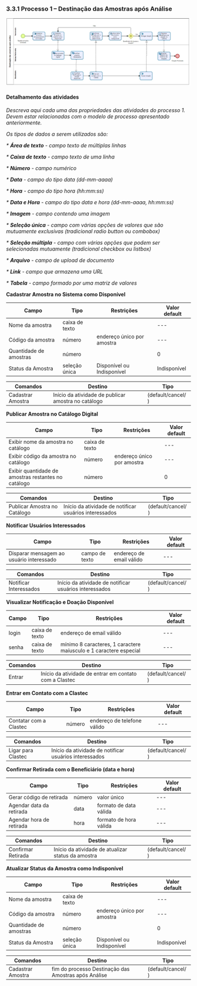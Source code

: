 ### 3.3.1 Processo 1 – Destinação das Amostras após Análise
 
![image alt](https://github.com/ICEI-PUC-Minas-PBE-ADS-SI/2025-1-p5-tias-reaproveitamentoamostras/blob/afe914fd60795baf88edef5fa189448e920c04dd/docs/images/tobe.jpeg)
#### Detalhamento das atividades

_Descreva aqui cada uma das propriedades das atividades do processo 1. 
Devem estar relacionadas com o modelo de processo apresentado anteriormente._

_Os tipos de dados a serem utilizados são:_

_* **Área de texto** - campo texto de múltiplas linhas_

_* **Caixa de texto** - campo texto de uma linha_

_* **Número** - campo numérico_

_* **Data** - campo do tipo data (dd-mm-aaaa)_

_* **Hora** - campo do tipo hora (hh:mm:ss)_

_* **Data e Hora** - campo do tipo data e hora (dd-mm-aaaa, hh:mm:ss)_

_* **Imagem** - campo contendo uma imagem_

_* **Seleção única** - campo com várias opções de valores que são mutuamente exclusivas (tradicional radio button ou combobox)_

_* **Seleção múltipla** - campo com várias opções que podem ser selecionadas mutuamente (tradicional checkbox ou listbox)_

_* **Arquivo** - campo de upload de documento_

_* **Link** - campo que armazena uma URL_

_* **Tabela** - campo formado por uma matriz de valores_

**Cadastrar Amostra no Sistema como Disponível**

| **Campo**       | **Tipo**         | **Restrições** | **Valor default** |
| ---             | ---              | ---            | ---               |
| Nome da amostra | caixa de texto  |                |      ---             |
| Código da amostra | número | endereço único por amostra | ---             |
| Quantidade de amostras | número  |                   |         0          |
| Status da Amostra | seleção única | Disponível ou Indisponível | Indisponível |

| **Comandos**         |  **Destino**                   | **Tipo**          |
| ---                  | ---                            | ---               |
| Cadastrar Amostra  | Início da atividade de publicar amostra no catálogo | (default/cancel/  ) |

**Publicar Amostra no Catálogo Digital**

| **Campo**       | **Tipo**         | **Restrições** | **Valor default** |
| ---             | ---              | ---            | ---               |
| Exibir nome da amostra no catálogo | caixa de texto  |                |    ---               |
| Exibir código da amostra no catálogo | número | endereço único por amostra |    ---          |
| Exibir quantidade de amostras restantes no catálogo | número  |                   |         0          |

| **Comandos**         |  **Destino**                   | **Tipo**          |
| ---                  | ---                            | ---               |
| Publicar Amostra no Catálogo  | Início da atividade de notificar usuários interessados | (default/cancel/  ) |

**Notificar Usuários Interessados**

| **Campo**       | **Tipo**         | **Restrições** | **Valor default** |
| ---             | ---              | ---            | ---               |
| Disparar mensagem ao usuário interessado | campo de texto | endereço de email válido     |      ---             |

| **Comandos**         |  **Destino**                   | **Tipo**          |
| ---                  | ---                            | ---               |
| Notificar Interessados | Início da atividade de notificar usuários interessados | (default/cancel/  ) |

**Visualizar Notificação e Doação Disponível**

| **Campo**       | **Tipo**         | **Restrições** | **Valor default** |
| ---             | ---              | ---            | ---               |
| login | caixa de texto | endereço de email válido |     ---              |
| senha | caixa de texto | mínimo 8 caracteres, 1 caractere maíusculo e 1 caractere especial |       ---            |

| **Comandos**         |  **Destino**                   | **Tipo**          |
| ---                  | ---                            | ---               |
| Entrar | Início da atividade de entrar em contato com a Clastec | (default/cancel/  ) |

**Entrar em Contato com a Clastec**

| **Campo**       | **Tipo**         | **Restrições** | **Valor default** | 
| ---             | ---              | ---            | ---               | 
| Contatar com a Clastec | número | endereço de telefone válido  |            ---       |

| **Comandos**         |  **Destino**                   | **Tipo**          |
| ---                  | ---                            | ---               |
| Ligar para Clastec | Início da atividade de notificar usuários interessados | (default/cancel/  ) |

**Confirmar Retirada com o Beneficiário (data e hora)**

| **Campo**       | **Tipo**         | **Restrições** | **Valor default** | 
| ---             | ---              | ---            | ---               | 
| Gerar código de retirada | número | valor único  |          ---         |
| Agendar data da retirada | data | formato de data válida  |         ---          |
| Agendar hora de retirada | hora | formato de hora válida  |          ---         |

| **Comandos**         |  **Destino**                   | **Tipo**          |
| ---                  | ---                            | ---               |
| Confirmar Retirada | Início da atividade de atualizar status da amostra | (default/cancel/  ) |

**Atualizar Status da Amostra como Indisponível**

| **Campo**       | **Tipo**         | **Restrições** | **Valor default** |
| ---             | ---              | ---            | ---               |
| Nome da amostra | caixa de texto  |                |         ---          |
| Código da amostra | número | endereço único por amostra |       ---       |
| Quantidade de amostras | número  |                   |         0          |
| Status da Amostra | seleção única | Disponível ou Indisponível | Indisponível |

| **Comandos**         |  **Destino**                   | **Tipo**          |
| ---                  | ---                            | ---               |
| Cadastrar Amostra  | fim do processo Destinação das Amostras após Análise | (default/cancel/  ) |


